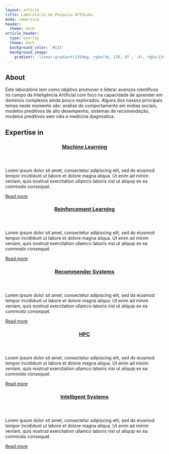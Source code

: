 ```yaml
---
layout: article
title: Laboratório de Pesquisa ATISLabs
mode: immersive
header:
  theme: dark
article_header:
  type: overlay
  theme: dark
  background_color: '#123'
  background_image:
    gradient: 'linear-gradient(135deg, rgba(34, 139, 87 , .4), rgba(139, 34, 139, .4))'
---
```


## About

Este laboratório tem como objetivo promover e liderar avanços científicos no campo da Inteligência Artificial com foco na capacidade de aprender em domínios complexos ainda pouco explorados. Alguns dos nossos principais temas neste momento são: análise do comportamento em mídias sociais, modelos preditivos de alto desempenho, sistemas de recomendação, modelos preditivos sem viés e medicina diagnóstica.

## Expertise in


<div class="items--divided">
  <article>
    <!-- <div class="item__image">
      <img class="image" src="/assets/images/machine_learning.jpeg">
    </div> -->
    <div class="item__content">
      <header>
        <a href="/page/machine_learning.html">
          <h3 itemprop="headline" class="item__header">
            Machine Learning
          </h3>
        </a>
      </header>
      <div class="item__description">
        <div class="article__content" itemprop="description articleBody">
          Lorem ipsum dolor sit amet, consectetur adipiscing elit, sed do eiusmod tempor incididunt ut labore et dolore magna aliqua. Ut enim ad minim veniam, quis nostrud exercitation ullamco laboris nisi ut aliquip ex ea commodo consequat.
        </div>
        <p>
          <a href="/page/machine_learning.html">
            Read more
          </a>
        </p>
      </div>
    </div>
  </article>
  <article>
    <!-- <div class="item__image">
      <img class="image" src="/assets/images/machine_learning.jpeg">
    </div> -->
    <div class="item__content">
      <header>
        <a href="/page/machine_learning.html">
          <h3 itemprop="headline" class="item__header">
            Reinforcement Learning
          </h3>
        </a>
      </header>
      <div class="item__description">
        <div class="article__content" itemprop="description articleBody">
          Lorem ipsum dolor sit amet, consectetur adipiscing elit, sed do eiusmod tempor incididunt ut labore et dolore magna aliqua. Ut enim ad minim veniam, quis nostrud exercitation ullamco laboris nisi ut aliquip ex ea commodo consequat.
        </div>
        <p>
          <a href="/page/reiforcement_learning.html">
            Read more
          </a>
        </p>
      </div>
    </div>
  </article>
    <article>
    <!-- <div class="item__image">
      <img class="image" src="/assets/images/machine_learning.jpeg">
    </div> -->
    <div class="item__content">
      <header>
        <a href="/page/machine_learning.html">
          <h3 itemprop="headline" class="item__header">
            Recommender Systems
          </h3>
        </a>
      </header>
      <div class="item__description">
        <div class="article__content" itemprop="description articleBody">
          Lorem ipsum dolor sit amet, consectetur adipiscing elit, sed do eiusmod tempor incididunt ut labore et dolore magna aliqua. Ut enim ad minim veniam, quis nostrud exercitation ullamco laboris nisi ut aliquip ex ea commodo consequat.
        </div>
        <p>
          <a href="/page/recommender_systems.html">
            Read more
          </a>
        </p>
      </div>
    </div>
  </article>
  <article>
    <!-- <div class="item__image">
      <img class="image" src="/assets/images/machine_learning.jpeg">
    </div> -->
    <div class="item__content">
      <header>
        <a href="/page/machine_learning.html">
          <h3 itemprop="headline" class="item__header">
            HPC
          </h3>
        </a>
      </header>
      <div class="item__description">
        <div class="article__content" itemprop="description articleBody">
          Lorem ipsum dolor sit amet, consectetur adipiscing elit, sed do eiusmod tempor incididunt ut labore et dolore magna aliqua. Ut enim ad minim veniam, quis nostrud exercitation ullamco laboris nisi ut aliquip ex ea commodo consequat.
        </div>
        <p>
          <a href="/page/hpc.html">
            Read more
          </a>
        </p>
      </div>
    </div>
  </article>
  <article>
    <!-- <div class="item__image">
      <img class="image" src="/assets/images/machine_learning.jpeg">
    </div> -->
    <div class="item__content">
      <header>
        <a href="/page/machine_learning.html">
          <h3 itemprop="headline" class="item__header">
            Intelligent Systems
          </h3>
        </a>
      </header>
      <div class="item__description">
        <div class="article__content" itemprop="description articleBody">
          Lorem ipsum dolor sit amet, consectetur adipiscing elit, sed do eiusmod tempor incididunt ut labore et dolore magna aliqua. Ut enim ad minim veniam, quis nostrud exercitation ullamco laboris nisi ut aliquip ex ea commodo consequat.
        </div>
        <p>
          <a href="/page/hpc.html">
            Read more
          </a>
        </p>
      </div>
    </div>
  </article>

</div>
